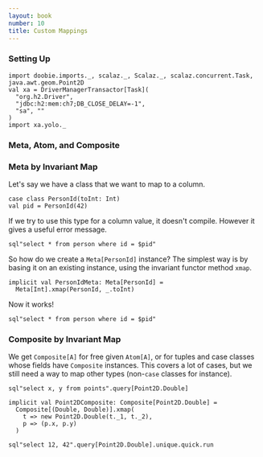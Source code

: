```yaml
---
layout: book
number: 10
title: Custom Mappings
---
```


### Setting Up

```tut:silent
import doobie.imports._, scalaz._, Scalaz._, scalaz.concurrent.Task, java.awt.geom.Point2D
val xa = DriverManagerTransactor[Task](
  "org.h2.Driver",                      
  "jdbc:h2:mem:ch7;DB_CLOSE_DELAY=-1",  
  "sa", ""                              
)
import xa.yolo._
```

### Meta, Atom, and Composite

### Meta by Invariant Map

Let's say we have a class that we want to map to a column.

```tut:silent
case class PersonId(toInt: Int)
val pid = PersonId(42)
```

If we try to use this type for a column value, it doesn't compile. However it gives a useful error message.

```tut:nofail
sql"select * from person where id = $pid"
```

So how do we create a `Meta[PersonId]` instance? The simplest way is by basing it on an existing instance, using the invariant functor method `xmap`.

```tut:silent
implicit val PersonIdMeta: Meta[PersonId] = 
  Meta[Int].xmap(PersonId, _.toInt)
```

Now it works!

```tut
sql"select * from person where id = $pid"
```


### Composite by Invariant Map

We get `Composite[A]` for free given `Atom[A]`, or for tuples and case classes whose fields have `Composite` instances. This covers a lot of cases, but we still need a way to map other types (non-`case` classes for instance). 


```tut:nofail
sql"select x, y from points".query[Point2D.Double]
```

```tut:silent
implicit val Point2DComposite: Composite[Point2D.Double] = 
  Composite[(Double, Double)].xmap(
    t => new Point2D.Double(t._1, t._2),
    p => (p.x, p.y)
  )
```

```tut
sql"select 12, 42".query[Point2D.Double].unique.quick.run
```

